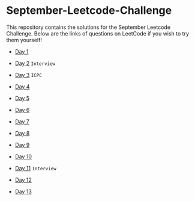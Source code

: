 # September-Leetcode-Challenge

This repository contains the solutions for the September Leetcode Challenge. Below are the links of questions on LeetCode if you wish to try them yourself!

 - [Day 1](https://leetcode.com/problems/array-nesting/)

 - [Day 2](https://leetcode.com/problems/unique-binary-search-trees-ii/) ``` Interview ```

 - [Day 3](https://leetcode.com/problems/erect-the-fence/)       ```ICPC```

 - [Day 4](https://leetcode.com/problems/sum-of-distances-in-tree/)

 - [Day 5](https://leetcode.com/problems/orderly-queue/)

 - [Day 6](https://leetcode.com/problems/slowest-key/)

 - [Day 7](https://leetcode.com/problems/reverse-linked-list/)

 - [Day 8](https://leetcode.com/problems/shifting-letters/)

 - [Day 9](https://leetcode.com/problems/largest-plus-sign/)

 - [Day 10](https://leetcode.com/problems/arithmetic-slices-ii-subsequence/)

 - [Day 11](https://leetcode.com/problems/basic-calculator/) ``` Interview ``` 

 - [Day 12](https://leetcode.com/problems/reachable-nodes-in-subdivided-graph/)

 - [Day 13](https://leetcode.com/problems/maximum-number-of-balloons/)